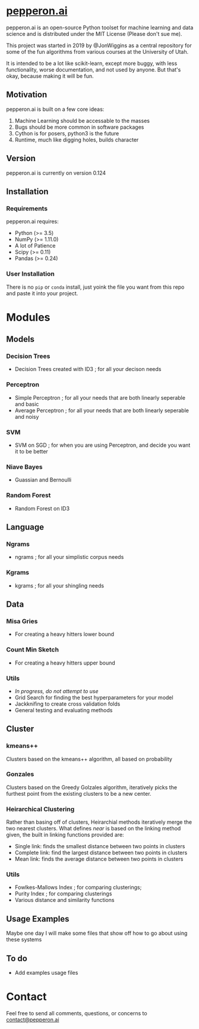 # [pepperon.ai](https://pepperon.ai)

pepperon.ai is an open-source Python toolset for machine learning and data science and is distributed under the MIT License (Please don't sue me).

This project was started in 2019 by @JonWiggins as a central repository for some of the fun algorithms from various courses at the University of Utah. 

It is intended to be a lot like scikit-learn, except more buggy, with less functionality, worse documentation, and not used by anyone. But that's okay, because making it will be fun.

## Motivation
pepperon.ai is built on a few core ideas:

1. Machine Learning should be accessable to the masses
2. Bugs should be more common in software packages
3. Cython is for posers, python3 is the future
4. Runtime, much like digging holes, builds character

## Version
pepperon.ai is currently on version 0.124

## Installation

### Requirements
pepperon.ai requires:
- Python (>= 3.5)
- NumPy (>= 1.11.0)
- A lot of Patience
- Scipy (>= 0.11)
- Pandas (>= 0.24)

### User Installation
There is no `pip` or `conda` install, just yoink the file you want from this repo and paste it into your project.

# Modules
## Models
### Decision Trees
- Decision Trees created with ID3 ; for all your decison needs
### Perceptron
- Simple Perceptron ; for all your needs that are both linearly seperable and basic
- Average Perceptron ; for all your needs that are both linearly seperable and noisy
### SVM
- SVM on SGD ; for when you are using Perceptron, and decide you want it to be better
### Niave Bayes
- Guassian and Bernoulli
### Random Forest
- Random Forest on ID3
## Language
### Ngrams
- ngrams ; for all your simplistic corpus needs 
### Kgrams
- kgrams ; for all your shingling needs
## Data
### Misa Gries
- For creating a heavy hitters lower bound
### Count Min Sketch
- For creating a heavy hitters upper bound
### Utils
- *In progress, do not attempt to use*
- Grid Search for finding the best hyperparameters for your model
- Jackknifing to create cross validation folds
- General testing and evaluating methods
## Cluster
### kmeans++
Clusters based on the kmeans++ algorithm, all based on probability
### Gonzales
Clusters based on the Greedy Golzales algorithm, iteratively picks the furthest point from the existing clusters to be a new center.
### Heirarchical Clustering
Rather than basing off of clusters, Heirarchial methods iteratively merge the two nearest clusters. What defines *near* is based on the linking method given, the built in linking functions provided are:
- Single link: finds the smallest distance between two points in clusters
- Complete link: find the largest distance between two points in clusters
- Mean link: finds the average distance between two points in clusters
### Utils
- Fowlkes-Mallows Index ; for comparing clusterings;
- Purity Index ; for comparing clusterings
- Various distance and similarity functions

## Usage Examples
Maybe one day I will make some files that show off how to go about using these systems

## To do
- Add examples usage files

# Contact
Feel free to send all comments, questions, or concerns to [contact@pepperon.ai](mailto:pepperon.ai)

